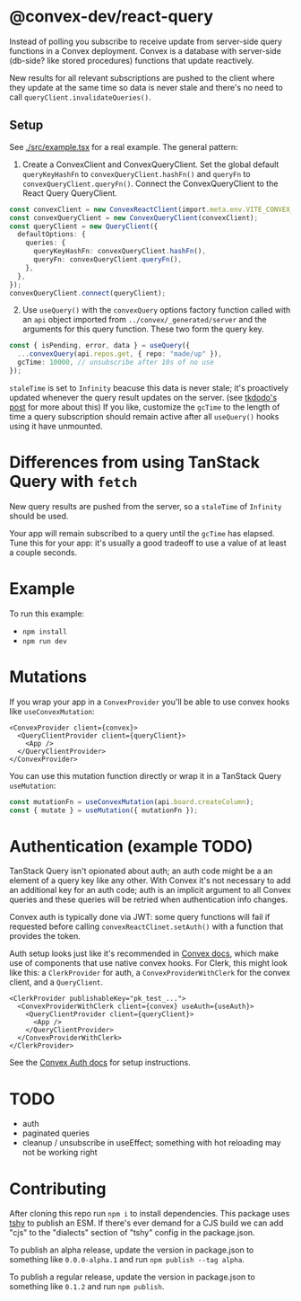 # @convex-dev/react-query

Instead of polling you subscribe to receive update from server-side query
functions in a Convex deployment. Convex is a database with server-side
(db-side? like stored procedures) functions that update reactively.

New results for all relevant subscriptions are pushed to the client where they
update at the same time so data is never stale and there's no need to call
`queryClient.invalidateQueries()`.

## Setup

See [./src/example.tsx](./src/example.tsx) for a real example. The general
pattern:

1. Create a ConvexClient and ConvexQueryClient. Set the global default
   `queryKeyHashFn` to `convexQueryClient.hashFn()` and `queryFn` to
   `convexQueryClient.queryFn()`. Connect the ConvexQueryClient to the React
   Query QueryClient.

```ts
const convexClient = new ConvexReactClient(import.meta.env.VITE_CONVEX_URL);
const convexQueryClient = new ConvexQueryClient(convexClient);
const queryClient = new QueryClient({
  defaultOptions: {
    queries: {
      queryKeyHashFn: convexQueryClient.hashFn(),
      queryFn: convexQueryClient.queryFn(),
    },
  },
});
convexQueryClient.connect(queryClient);
```

2. Use `useQuery()` with the `convexQuery` options factory function called with
   an `api` object imported from `../convex/_generated/server` and the arguments
   for this query function. These two form the query key.

```ts
const { isPending, error, data } = useQuery({
  ...convexQuery(api.repos.get, { repo: "made/up" }),
  gcTime: 10000, // unsubscribe after 10s of no use
});
```

`staleTime` is set to `Infinity` beacuse this data is never stale; it's
proactively updated whenever the query result updates on the server. (see
[tkdodo's post](https://tkdodo.eu/blog/using-web-sockets-with-react-query#increasing-staletime)
for more about this) If you like, customize the `gcTime` to the length of time a
query subscription should remain active after all `useQuery()` hooks using it
have unmounted.

# Differences from using TanStack Query with `fetch`

New query results are pushed from the server, so a `staleTime` of `Infinity`
should be used.

Your app will remain subscribed to a query until the `gcTime` has elapsed. Tune
this for your app: it's usually a good tradeoff to use a value of at least a
couple seconds.

# Example

To run this example:

- `npm install`
- `npm run dev`

# Mutations

If you wrap your app in a `ConvexProvider` you'll be able to use convex hooks
like `useConvexMutation`:

```tsx
<ConvexProvider client={convex}>
  <QueryClientProvider client={queryClient}>
    <App />
  </QueryClientProvider>
</ConvexProvider>
```

You can use this mutation function directly or wrap it in a TanStack Query
`useMutation`:

```ts
const mutationFn = useConvexMutation(api.board.createColumn);
const { mutate } = useMutation({ mutationFn });
```

# Authentication (example TODO)

TanStack Query isn't opionated about auth; an auth code might be a an element of
a query key like any other. With Convex it's not necessary to add an additional
key for an auth code; auth is an implicit argument to all Convex queries and
these queries will be retried when authentication info changes.

Convex auth is typically done via JWT: some query functions will fail if
requested before calling `convexReactClinet.setAuth()` with a function that
provides the token.

Auth setup looks just like it's recommended in
[Convex docs](https://docs.convex.dev/auth), which make use of components that
use native convex hooks. For Clerk, this might look like this: a `ClerkProvider`
for auth, a `ConvexProviderWithClerk` for the convex client, and a
`QueryClient`.

```
<ClerkProvider publishableKey="pk_test_...">
  <ConvexProviderWithClerk client={convex} useAuth={useAuth}>
    <QueryClientProvider client={queryClient}>
      <App />
    </QueryClientProvider>
  </ConvexProviderWithClerk>
</ClerkProvider>
```

See the [Convex Auth docs](https://docs.convex.dev/auth) for setup instructions.

# TODO

- auth
- paginated queries
- cleanup / unsubscribe in useEffect; something with hot reloading may not be
  working right

# Contributing

After cloning this repo run `npm i` to install dependencies. This package uses
[tshy](https://github.com/isaacs/tshy) to publish an ESM. If there's ever demand
for a CJS build we can add "cjs" to the "dialects" section of "tshy" config in
the package.json.

To publish an alpha release, update the version in package.json to something
like `0.0.0-alpha.1` and run `npm publish --tag alpha`.

To publish a regular release, update the version in package.json to something
like `0.1.2` and run `npm publish`.
